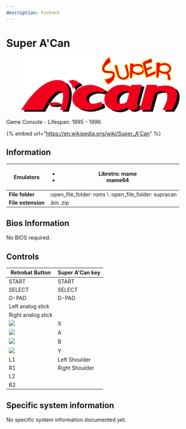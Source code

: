 ```yaml
---
description: Funtech
---
```


# Super A'Can

<figure><img src="https://raw.githubusercontent.com/fabricecaruso/es-theme-carbon/52ff37c9e265587d006945a2ba695b5a962b3a3d/art/logos/supracan.svg" alt=""><figcaption></figcaption></figure>

Game Console - Lifespan: 1995 - 1996

{% embed url="https://en.wikipedia.org/wiki/Super_A'Can" %}

## Information

| **Emulators**      | <ul><li>Libretro: mame</li><li>mame64</li></ul>           |
| ------------------ | --------------------------------------------------------- |
| **File folder**    | :open\_file\_folder: roms \ :open\_file\_folder: supracan |
| **File extension** | .bin .zip                                                 |

## Bios Information

No BIOS required.

## Controls

| Retrobat Button                                       | Super A'Can key |
| ----------------------------------------------------- | --------------- |
| START                                                 | START           |
| SELECT                                                | SELECT          |
| D-PAD                                                 | D-PAD           |
| Left analog stick                                     |                 |
| Right analog stick                                    |                 |
| ![](<../../../.gitbook/assets/image (2) (1) (1).png>) | X               |
| ![](<../../../.gitbook/assets/image (1) (2) (1).png>) | A               |
| ![](<../../../.gitbook/assets/image (4) (1).png>)     | B               |
| ![](<../../../.gitbook/assets/image (3) (1) (2).png>) | Y               |
| L1                                                    | Left Shoulder   |
| R1                                                    | Right Shoulder  |
| L2                                                    |                 |
| R2                                                    |                 |

## Specific system information

No specific system information documented yet.

